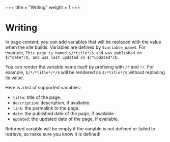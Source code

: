 +++
title = "Writing"
weight = 1
+++
# Writing
In page content, you can add variables that will be replaced with the value when the site builds.
Variables are defined by `$variable_name$`. For example, `This page is named $/*title*/$ and was published on $/*date*/$, and was last updated on $/*updated*/$.`

You can render the variable name itself by prefixing with `/*` and `*/`. For example, `$/*/*title*/*/$` will be rendered as `$/*title*/$` without replacing its value.

Here is a list of supported variables:
* `title`: title of the page.
* `description`: description, if available.
* `link`: the permalink to the page.
* `date`: the published date of the page, if available.
* `updated`: the updated date of the page, if available.

Returned variable will be empty if the variable is not defined or failed to retrieve, so make sure you know it is defined!